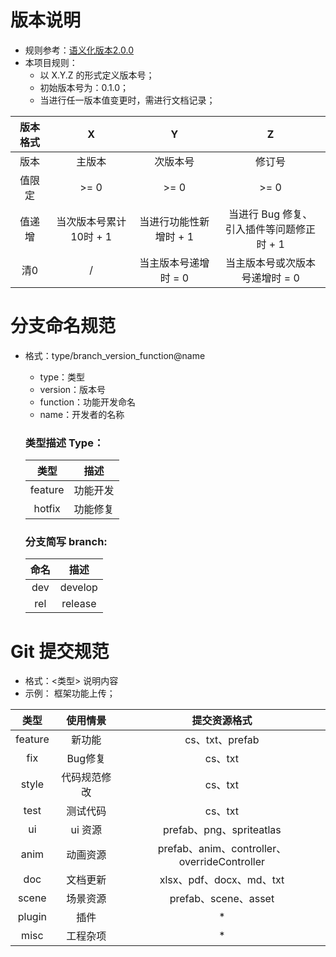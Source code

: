 # 版本说明

- 规则参考：[语义化版本2.0.0](https://semver.org/lang/zh-CN/)
- 本项目规则：
  - 以 X.Y.Z 的形式定义版本号；
  - 初始版本号为：0.1.0；
  - 当进行任一版本值变更时，需进行文档记录；

| 版本格式 |           X            |           Y            |                       Z                        |
| :------: | :--------------------: | :--------------------: | :--------------------------------------------: |
|   版本   |         主版本         |        次版本号        |                     修订号                     |
|  值限定  |          >= 0          |          >= 0          |                      >= 0                      |
|  值递增  | 当次版本号累计10时 + 1 | 当进行功能性新增时 + 1 | 当进行 Bug 修复、<br/>引入插件等问题修正时 + 1 |
|   清0    |           /            |  当主版本号递增时 = 0  |         当主版本号或次版本号递增时 = 0         |

# 分支命名规范

- 格式：type/branch_version_function@name

  - type：类型
  - version：版本号
  - function：功能开发命名
  - name：开发者的名称
  
  ### 类型描述  Type：
  
  |  类型   |   描述   |
  | :-----: | :------: |
  | feature | 功能开发 |
  | hotfix  | 功能修复 |
  
  ### 分支简写 branch:
  
  | 命名 |  描述   |
  | :--: | :-----: |
  | dev  | develop |
  | rel  | release |

# Git 提交规范

- 格式：<类型> 说明内容 
- 示例：<feature> 框架功能上传； 

|  类型   |   使用情景   |                 提交资源格式                 |
| :-----: | :----------: | :------------------------------------------: |
| feature |    新功能    |               cs、txt、prefab                |
|   fix   |   Bug修复    |                   cs、txt                    |
|  style  | 代码规范修改 |                   cs、txt                    |
|  test   |   测试代码   |                   cs、txt                    |
|   ui    |   ui 资源    |           prefab、png、spriteatlas           |
|  anim   |   动画资源   | prefab、anim、controller、overrideController |
|   doc   |   文档更新   |           xlsx、pdf、docx、md、txt           |
|  scene  |   场景资源   |             prefab、scene、asset             |
| plugin  |     插件     |                      *                       |
|  misc   |   工程杂项   |                      *                       |
